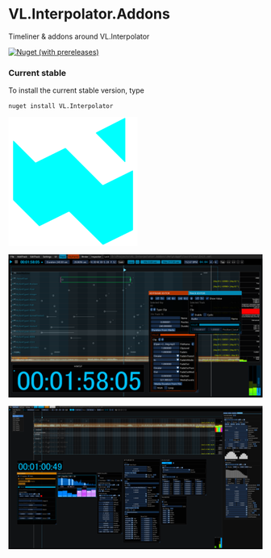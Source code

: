 # VL.Interpolator.Addons
Timeliner & addons around VL.Interpolator

[![Nuget (with prereleases)](https://img.shields.io/nuget/vpre/VL.Interpolator?logo=nuget&style=flat-square)](https://www.nuget.org/packages/VL.Interpolator/)

### Current stable

To install the current stable version, type

```
nuget install VL.Interpolator
```

![](/Pictures/ico.png)


![](/Pictures/Timeliner_11.png)

![](/Pictures/Timeliner_01.png)
